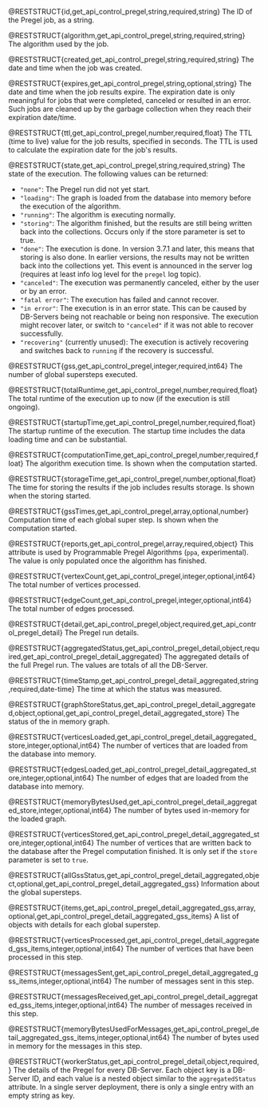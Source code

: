 @RESTSTRUCT{id,get_api_control_pregel,string,required,string}
The ID of the Pregel job, as a string.

@RESTSTRUCT{algorithm,get_api_control_pregel,string,required,string}
The algorithm used by the job.

@RESTSTRUCT{created,get_api_control_pregel,string,required,string}
The date and time when the job was created.

@RESTSTRUCT{expires,get_api_control_pregel,string,optional,string}
The date and time when the job results expire. The expiration date is only
meaningful for jobs that were completed, canceled or resulted in an error. Such jobs
are cleaned up by the garbage collection when they reach their expiration date/time.

@RESTSTRUCT{ttl,get_api_control_pregel,number,required,float}
The TTL (time to live) value for the job results, specified in seconds.
The TTL is used to calculate the expiration date for the job's results.

@RESTSTRUCT{state,get_api_control_pregel,string,required,string}
The state of the execution. The following values can be returned:
- `"none"`: The Pregel run did not yet start.
- `"loading"`: The graph is loaded from the database into memory before the execution of the algorithm.
- `"running"`: The algorithm is executing normally.
- `"storing"`: The algorithm finished, but the results are still being written
  back into the collections. Occurs only if the store parameter is set to true.
- `"done"`: The execution is done. In version 3.7.1 and later, this means that
  storing is also done. In earlier versions, the results may not be written back
  into the collections yet. This event is announced in the server log (requires
  at least info log level for the `pregel` log topic).
- `"canceled"`: The execution was permanently canceled, either by the user or by
  an error.
- `"fatal error"`: The execution has failed and cannot recover.
- `"in error"`: The execution is in an error state. This can be
  caused by DB-Servers being not reachable or being non responsive. The execution
  might recover later, or switch to `"canceled"` if it was not able to recover
  successfully. 
- `"recovering"` (currently unused): The execution is actively recovering and
  switches back to `running` if the recovery is successful.

@RESTSTRUCT{gss,get_api_control_pregel,integer,required,int64}
The number of global supersteps executed.

@RESTSTRUCT{totalRuntime,get_api_control_pregel,number,required,float}
The total runtime of the execution up to now (if the execution is still ongoing).

@RESTSTRUCT{startupTime,get_api_control_pregel,number,required,float}
The startup runtime of the execution.
The startup time includes the data loading time and can be substantial.

@RESTSTRUCT{computationTime,get_api_control_pregel,number,required,float}
The algorithm execution time. Is shown when the computation started. 

@RESTSTRUCT{storageTime,get_api_control_pregel,number,optional,float}
The time for storing the results if the job includes results storage.
Is shown when the storing started.

@RESTSTRUCT{gssTimes,get_api_control_pregel,array,optional,number}
Computation time of each global super step. Is shown when the computation started.

@RESTSTRUCT{reports,get_api_control_pregel,array,required,object}
This attribute is used by Programmable Pregel Algorithms (`ppa`, experimental).
The value is only populated once the algorithm has finished.

@RESTSTRUCT{vertexCount,get_api_control_pregel,integer,optional,int64}
The total number of vertices processed.

@RESTSTRUCT{edgeCount,get_api_control_pregel,integer,optional,int64}
The total number of edges processed.

@RESTSTRUCT{detail,get_api_control_pregel,object,required,get_api_control_pregel_detail}
The Pregel run details.

@RESTSTRUCT{aggregatedStatus,get_api_control_pregel_detail,object,required,get_api_control_pregel_detail_aggregated}
The aggregated details of the full Pregel run. The values are totals of all the
DB-Server.

@RESTSTRUCT{timeStamp,get_api_control_pregel_detail_aggregated,string,required,date-time}
The time at which the status was measured.

@RESTSTRUCT{graphStoreStatus,get_api_control_pregel_detail_aggregated,object,optional,get_api_control_pregel_detail_aggregated_store}
The status of the in memory graph.

@RESTSTRUCT{verticesLoaded,get_api_control_pregel_detail_aggregated_store,integer,optional,int64}
The number of vertices that are loaded from the database into memory.

@RESTSTRUCT{edgesLoaded,get_api_control_pregel_detail_aggregated_store,integer,optional,int64}
The number of edges that are loaded from the database into memory.

@RESTSTRUCT{memoryBytesUsed,get_api_control_pregel_detail_aggregated_store,integer,optional,int64}
The number of bytes used in-memory for the loaded graph.

@RESTSTRUCT{verticesStored,get_api_control_pregel_detail_aggregated_store,integer,optional,int64}
The number of vertices that are written back to the database after the Pregel
computation finished. It is only set if the `store` parameter is set to `true`.

@RESTSTRUCT{allGssStatus,get_api_control_pregel_detail_aggregated,object,optional,get_api_control_pregel_detail_aggregated_gss}
Information about the global supersteps.

@RESTSTRUCT{items,get_api_control_pregel_detail_aggregated_gss,array,optional,get_api_control_pregel_detail_aggregated_gss_items}
A list of objects with details for each global superstep.

@RESTSTRUCT{verticesProcessed,get_api_control_pregel_detail_aggregated_gss_items,integer,optional,int64}
The number of vertices that have been processed in this step.

@RESTSTRUCT{messagesSent,get_api_control_pregel_detail_aggregated_gss_items,integer,optional,int64}
The number of messages sent in this step.

@RESTSTRUCT{messagesReceived,get_api_control_pregel_detail_aggregated_gss_items,integer,optional,int64}
The number of messages received in this step.

@RESTSTRUCT{memoryBytesUsedForMessages,get_api_control_pregel_detail_aggregated_gss_items,integer,optional,int64}
The number of bytes used in memory for the messages in this step.

@RESTSTRUCT{workerStatus,get_api_control_pregel_detail,object,required,}
The details of the Pregel for every DB-Server. Each object key is a DB-Server ID,
and each value is a nested object similar to the `aggregatedStatus` attribute.
In a single server deployment, there is only a single entry with an empty string as key.
